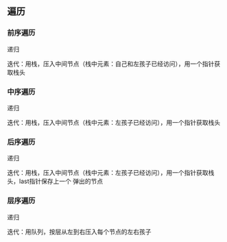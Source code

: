 ## 遍历

### 前序遍历

递归

迭代：用栈，压入中间节点（栈中元素：自己和左孩子已经访问），用一个指针获取栈头

### 中序遍历

递归

迭代：用栈，压入中间节点（栈中元素：左孩子已经访问），用一个指针获取栈头

### 后序遍历

递归

迭代：用栈，压入中间节点（栈中元素：左孩子已经访问），用一个指针获取栈头，last指针保存上一个 弹出的节点

### 层序遍历

递归

迭代：用队列，按层从左到右压入每个节点的左右孩子